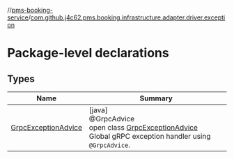 //[pms-booking-service](../../index.md)/[com.github.j4c62.pms.booking.infrastructure.adapter.driver.exception](index.md)

# Package-level declarations

## Types

| Name | Summary |
|---|---|
| [GrpcExceptionAdvice](-grpc-exception-advice/index.md) | [java]<br>@GrpcAdvice<br>open class [GrpcExceptionAdvice](-grpc-exception-advice/index.md)<br>Global gRPC exception handler using `@GrpcAdvice`. |